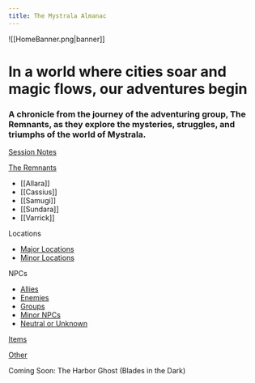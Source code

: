 ```yaml
---
title: The Mystrala Almanac
---
```

![[HomeBanner.png|banner]]
# In a world where cities soar and magic flows, our adventures begin

### A chronicle from the journey of the adventuring group, **The Remnants**, as they explore the mysteries, struggles, and triumphs of the world of Mystrala.
[Session Notes](https://jerm-jerm.github.io/quartz/DND-Mystrala/3.-Session-Notes/ )

[The Remnants](https://jerm-jerm.github.io/quartz/DND-Mystrala/2.-The-Remnants/)
- [[Allara]] 
- [[Cassius]] 
- [[Samugi]] 
- [[Sundara]] 
- [[Varrick]]

Locations
- [Major Locations](https://jerm-jerm.github.io/quartz/DND-Mystrala/1.-The-World/1-Locations/1-Major-Places/) 
- [Minor Locations](https://jerm-jerm.github.io/quartz/DND-Mystrala/1.-The-World/1-Locations/2-Minor-Places/)

NPCs
- [Allies](https://jerm-jerm.github.io/quartz/DND-Mystrala/1.-The-World/2-NPCs/Allies/) 
- [Enemies](https://jerm-jerm.github.io/quartz/DND-Mystrala/1.-The-World/2-NPCs/Enemies/)
- [Groups](https://jerm-jerm.github.io/quartz/DND-Mystrala/1.-The-World/2-NPCs/Groups/) 
- [Minor NPCs](https://jerm-jerm.github.io/quartz/DND-Mystrala/1.-The-World/2-NPCs/Minor-NPCs/)
- [Neutral or Unknown](https://jerm-jerm.github.io/quartz/DND-Mystrala/1.-The-World/2-NPCs/Neutral-or-Unknown/)

[Items](https://jerm-jerm.github.io/quartz/DND-Mystrala/1.-The-World/3-Items/)

[Other](https://jerm-jerm.github.io/quartz/DND-Mystrala/1.-The-World/4-Other/)

Coming Soon: The Harbor Ghost (Blades in the Dark)

